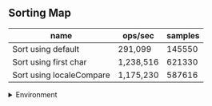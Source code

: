 ## Sorting Map

|name|ops/sec|samples|
|-|-|-|
|Sort using default|291,099|145550|
|Sort using first char|1,238,516|621330|
|Sort using localeCompare|1,175,230|587616|


<details>
<summary>Environment</summary>

* __Machine:__ linux x64 | 4 vCPUs | 7.6GB Mem
* __Run:__ Tue Oct 29 2024 19:20:12 GMT+0000 (Coordinated Universal Time)
* __Node:__ `v22.8.0`
</details>

<!--
{"environment":{"platform":"linux","arch":"x64","cpus":4,"totalMemory":7.597877502441406},"benchmarks":[{"name":"Sort using default","opsSec":291099.0667363921,"samples":145550},{"name":"Sort using first char","opsSec":1238516.5231555188,"samples":621330},{"name":"Sort using localeCompare","opsSec":1175230.7848113684,"samples":587616}]}-->
